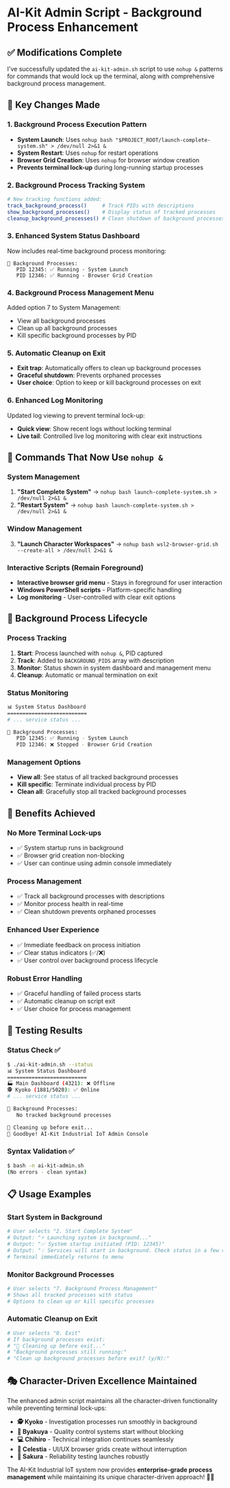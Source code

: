 # AI-Kit Admin Script - Background Process Enhancement

## ✅ Modifications Complete

I've successfully updated the `ai-kit-admin.sh` script to use `nohup &` patterns for commands that would lock up the terminal, along with comprehensive background process management.

## 🔧 Key Changes Made

### 1. **Background Process Execution Pattern**
- **System Launch**: Uses `nohup bash "$PROJECT_ROOT/launch-complete-system.sh" > /dev/null 2>&1 &`
- **System Restart**: Uses `nohup` for restart operations  
- **Browser Grid Creation**: Uses `nohup` for browser window creation
- **Prevents terminal lock-up** during long-running startup processes

### 2. **Background Process Tracking System**
```bash
# New tracking functions added:
track_background_process()     # Track PIDs with descriptions
show_background_processes()    # Display status of tracked processes  
cleanup_background_processes() # Clean shutdown of background processes
```

### 3. **Enhanced System Status Dashboard**
Now includes real-time background process monitoring:
```
🔄 Background Processes:
   PID 12345: ✅ Running - System Launch
   PID 12346: ✅ Running - Browser Grid Creation
```

### 4. **Background Process Management Menu**
Added option 7 to System Management:
- View all background processes
- Clean up all background processes
- Kill specific background processes by PID

### 5. **Automatic Cleanup on Exit**
- **Exit trap**: Automatically offers to clean up background processes
- **Graceful shutdown**: Prevents orphaned processes
- **User choice**: Option to keep or kill background processes on exit

### 6. **Enhanced Log Monitoring**
Updated log viewing to prevent terminal lock-up:
- **Quick view**: Show recent logs without locking terminal
- **Live tail**: Controlled live log monitoring with clear exit instructions

## 🎯 Commands That Now Use `nohup &`

### System Management
1. **"Start Complete System"** → `nohup bash launch-complete-system.sh > /dev/null 2>&1 &`
2. **"Restart System"** → `nohup bash launch-complete-system.sh > /dev/null 2>&1 &`

### Window Management  
3. **"Launch Character Workspaces"** → `nohup bash wsl2-browser-grid.sh --create-all > /dev/null 2>&1 &`

### Interactive Scripts (Remain Foreground)
- **Interactive browser grid menu** - Stays in foreground for user interaction
- **Windows PowerShell scripts** - Platform-specific handling
- **Log monitoring** - User-controlled with clear exit options

## 🔄 Background Process Lifecycle

### Process Tracking
1. **Start**: Process launched with `nohup &`, PID captured
2. **Track**: Added to `BACKGROUND_PIDS` array with description
3. **Monitor**: Status shown in system dashboard and management menu
4. **Cleanup**: Automatic or manual termination on exit

### Status Monitoring
```bash
📊 System Status Dashboard
==========================
# ... service status ...

🔄 Background Processes:
   PID 12345: ✅ Running - System Launch
   PID 12346: ❌ Stopped - Browser Grid Creation
```

### Management Options
- **View all**: See status of all tracked background processes
- **Kill specific**: Terminate individual process by PID
- **Clean all**: Gracefully stop all tracked background processes

## 🚀 Benefits Achieved

### No More Terminal Lock-ups
- ✅ System startup runs in background
- ✅ Browser grid creation non-blocking
- ✅ User can continue using admin console immediately

### Process Management
- ✅ Track all background processes with descriptions
- ✅ Monitor process health in real-time
- ✅ Clean shutdown prevents orphaned processes

### Enhanced User Experience
- ✅ Immediate feedback on process initiation
- ✅ Clear status indicators (✅/❌)
- ✅ User control over background process lifecycle

### Robust Error Handling
- ✅ Graceful handling of failed process starts
- ✅ Automatic cleanup on script exit
- ✅ User choice for process management

## 🧪 Testing Results

### Status Check ✅
```bash
$ ./ai-kit-admin.sh --status
📊 System Status Dashboard
==========================
🏭 Main Dashboard (4321): ❌ Offline
🕵️ Kyoko (1881/5020): ✅ Online
# ... service status ...

🔄 Background Processes:
   No tracked background processes

🧹 Cleaning up before exit...
👋 Goodbye! AI-Kit Industrial IoT Admin Console
```

### Syntax Validation ✅
```bash
$ bash -n ai-kit-admin.sh
(No errors - clean syntax)
```

## 📋 Usage Examples

### Start System in Background
```bash
# User selects "2. Start Complete System"
# Output: "⚡ Launching system in background..."
# Output: "✅ System startup initiated (PID: 12345)"
# Output: "💡 Services will start in background. Check status in a few moments."
# Terminal immediately returns to menu
```

### Monitor Background Processes
```bash
# User selects "7. Background Process Management"
# Shows all tracked processes with status
# Options to clean up or kill specific processes
```

### Automatic Cleanup on Exit
```bash
# User selects "0. Exit"
# If background processes exist:
# "🧹 Cleaning up before exit..."
# "Background processes still running:"
# "Clean up background processes before exit? (y/N):"
```

## 🎭 Character-Driven Excellence Maintained

The enhanced admin script maintains all the character-driven functionality while preventing terminal lock-ups:

- **🕵️ Kyoko** - Investigation processes run smoothly in background
- **💼 Byakuya** - Quality control systems start without blocking
- **💻 Chihiro** - Technical integration continues seamlessly  
- **🎨 Celestia** - UI/UX browser grids create without interruption
- **💪 Sakura** - Reliability testing launches robustly

The AI-Kit Industrial IoT system now provides **enterprise-grade process management** while maintaining its unique character-driven approach! 🚀✨
